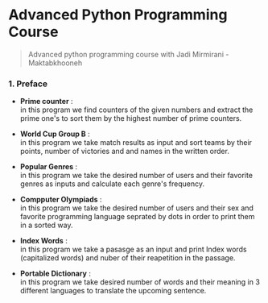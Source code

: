 # Advanced Python Programming Course
> Advanced python programming course with Jadi Mirmirani - Maktabkhooneh




### 1. Preface
* **Prime counter** :<br> 
    in this program we find counters of the given numbers and extract the prime one's to sort them by the highest number of prime counters.
    
* **World Cup Group B** : <br> 
    in this program we take match results as input and sort teams by their points, number of victories and and names in the written order.
    
* **Popular Genres** :<br> 
    in this program we take the desired number of users and their favorite genres as inputs and calculate each genre's frequency.
   
* **Compputer Olympiads** :<br> 
    in this program we take the desired number of users and their sex and favorite programming language seprated by dots in order to print them in a sorted way.
    
* **Index Words** :<br> 
    in this program we take a pasasge as an input and print Index words (capitalized words) and nuber of their reapetition in the passage.
   
* **Portable Dictionary** :<br> 
    in this program we take desired number of words and their meaning in 3 different languages to translate the upcoming sentence.
   
